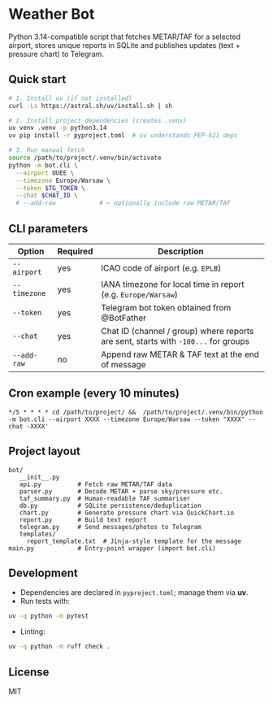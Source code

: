 # Weather Bot

Python 3.14-compatible script that fetches METAR/TAF for a selected airport, stores unique reports in SQLite and publishes updates (text + pressure chart) to Telegram.

## Quick start

```bash
# 1. Install uv (if not installed)
curl -Ls https://astral.sh/uv/install.sh | sh

# 2. Install project dependencies (creates .venv)
uv venv .venv -p python3.14
uv pip install -r pyproject.toml  # uv understands PEP-621 deps

# 3. Run manual fetch
source /path/to/project/.venv/bin/activate
python -m bot.cli \
  --airport UUEE \
  --timezone Europe/Warsaw \
  --token $TG_TOKEN \
  --chat $CHAT_ID \
  # --add-raw            # ← optionally include raw METAR/TAF
```

## CLI parameters

| Option       | Required | Description                                                                        |
|--------------|----------|------------------------------------------------------------------------------------|
| `--airport`  | yes      | ICAO code of airport (e.g. `EPLB`)                                                 |
| `--timezone` | yes      | IANA timezone for local time in report (e.g. `Europe/Warsaw`)                      |
| `--token`    | yes      | Telegram bot token obtained from @BotFather                                        |
| `--chat`     | yes      | Chat ID (channel / group) where reports are sent, starts with `-100...` for groups |
| `--add-raw`  | no       | Append raw METAR & TAF text at the end of message                                  |

## Cron example (every 10 minutes)

```cron
*/5 * * * * cd /path/to/project/ &&  /path/to/project/.venv/bin/python -m bot.cli --airport XXXX --timezone Europe/Warsaw --token "XXXX" --chat -XXXX'
```

## Project layout

```
bot/
   __init__.py
   api.py          # Fetch raw METAR/TAF data
   parser.py       # Decode METAR + parse sky/pressure etc.
   taf_summary.py  # Human-readable TAF summariser
   db.py           # SQLite persistence/deduplication
   chart.py        # Generate pressure chart via QuickChart.io
   report.py       # Build text report
   telegram.py     # Send messages/photos to Telegram
   templates/
     report_template.txt  # Jinja-style template for the message
main.py            # Entry-point wrapper (import bot.cli)
```

## Development

* Dependencies are declared in `pyproject.toml`; manage them via **uv**.
* Run tests with:

```bash
uv -q python -m pytest
```

* Linting:

```bash
uv -q python -m ruff check .
```

## License

MIT

